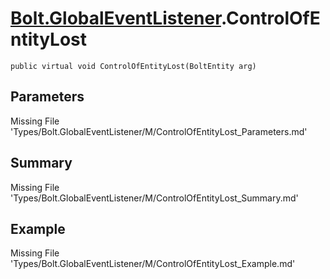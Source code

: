 # [Bolt.GlobalEventListener](Types/Bolt.GlobalEventListener.md).ControlOfEntityLost
`public virtual void ControlOfEntityLost(BoltEntity arg)`
## Parameters
Missing File 'Types/Bolt.GlobalEventListener/M/ControlOfEntityLost_Parameters.md'
## Summary
Missing File 'Types/Bolt.GlobalEventListener/M/ControlOfEntityLost_Summary.md'
## Example
Missing File 'Types/Bolt.GlobalEventListener/M/ControlOfEntityLost_Example.md'
